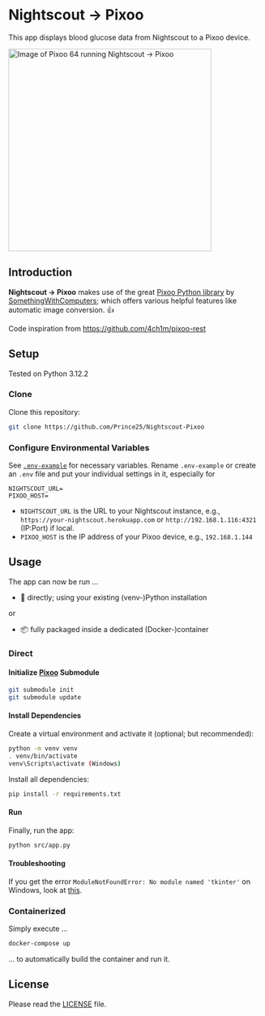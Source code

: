 # Nightscout -> Pixoo
This app displays blood glucose data from Nightscout to a Pixoo device.

<img alt="Image of Pixoo 64 running Nightscout -> Pixoo" src="https://i.imgur.com/NBu0EcV.jpeg" width="400">


## Introduction
**Nightscout -> Pixoo** makes use of the great [Pixoo Python library](https://github.com/SomethingWithComputers/pixoo) by [SomethingWithComputers](https://github.com/SomethingWithComputers); which offers various helpful features like automatic image conversion. :thumbsup:

Code inspiration from https://github.com/4ch1m/pixoo-rest


## Setup
Tested on Python 3.12.2

### Clone
Clone this repository:
```bash
git clone https://github.com/Prince25/Nightscout-Pixoo
```

### Configure Environmental Variables
See [`.env-example`](.env-example) for necessary variables. Rename `.env-example` or create an `.env` file and put your individual settings in it, especially for
```properties
NIGHTSCOUT_URL=
PIXOO_HOST=
```

- `NIGHTSCOUT_URL` is the URL to your Nightscout instance, e.g., `https://your-nightscout.herokuapp.com` or `http://192.168.1.116:4321` (IP:Port) if local.
- `PIXOO_HOST` is the IP address of your Pixoo device, e.g., `192.168.1.144`


## Usage
The app can now be run ...
* :snake: directly; using your existing (venv-)Python installation

or

* :package: fully packaged inside a dedicated (Docker-)container


### Direct

#### Initialize [Pixoo](https://github.com/SomethingWithComputers/pixoo) Submodule
```bash
git submodule init
git submodule update
```

#### Install Dependencies
Create a virtual environment and activate it (optional; but recommended):
```bash
python -m venv venv
. venv/bin/activate
venv\Scripts\activate (Windows)
```

Install all dependencies:
```bash
pip install -r requirements.txt
```

#### Run
Finally, run the app:
```bash
python src/app.py
```

#### Troubleshooting
If you get the error `ModuleNotFoundError: No module named 'tkinter'` on Windows, look at [this](https://stackoverflow.com/a/59970646/13915206).


### Containerized
Simply execute ...
```bash
docker-compose up
```
... to automatically build the container and run it.


## License
Please read the [LICENSE](LICENSE) file.
